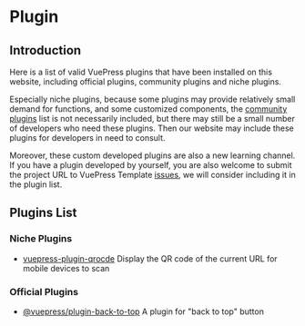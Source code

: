 # Plugin

## Introduction
Here is a list of valid VuePress plugins that have been installed on this website, including official plugins, community plugins and niche plugins.

Especially niche plugins, because some plugins may provide relatively small demand for functions, and some customized components, the [community plugins](https://github.com/vuepress/awesome-vuepress#community-plugins) list is not necessarily included, but there may still be a small number of developers who need these plugins. Then our website may include these plugins for developers in need to consult.

Moreover, these custom developed plugins are also a new learning channel. If you have a plugin developed by yourself, you are also welcome to submit the project URL to VuePress Template [issues](https://github.com/openHacking/vuepress-template/issues), we will consider including it in the plugin list.

## Plugins List

### Niche Plugins

- [vuepress-plugin-qrocde](https://github.com/openHacking/vuepress-plugin-qrcode) Display the QR code of the current URL for mobile devices to scan

### Official Plugins

- [@vuepress/plugin-back-to-top](https://github.com/vuejs/vuepress/tree/master/packages/%40vuepress/plugin-back-to-top) A plugin for "back to top" button
